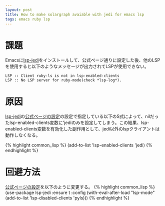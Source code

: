 ```yaml
---
layout: post
title: How to make solargraph avaiable with jedi for emacs lsp
tags: emacs ruby lsp
---
```

# 課題 #

Emacsに[lsp-jedi](https://github.com/fredcamps/lsp-jedi)をインストールして、公式ページ通りに設定した後、他のLSPを使用すると以下のようなメッセージが出力されてLSPが使用できない。

	LSP :: Client ruby-ls is not in lsp-enabled-clients
	LSP :: No LSP server for ruby-mode(check *lsp-log*).

# 原因 #

[lsp-jedi](https://github.com/fredcamps/lsp-jedi)の[公式ページの設定](https://github.com/fredcamps/lsp-jedi#configure)の設定で指定している以下のS式によって、nilだったlsp-enabled-clients変数に'jediのみを設定してしまう。この結果、lsp-enabled-clients変数を有効化した副作用として、jedi以外のlspクライアントは動作しなくなる。

{% highlight common_lisp %}
(add-to-list 'lsp-enabled-clients 'jedi)
{% endhighlight %}	


# 回避方法 #

[公式ページの設定](https://github.com/fredcamps/lsp-jedi#configure)を以下のように変更する。
{% highlight common_lisp %}
(use-package lsp-jedi
  :ensure t
  :config
  (with-eval-after-load "lsp-mode"
    (add-to-list 'lsp-disabled-clients 'pyls)))
{% endhighlight %}	

